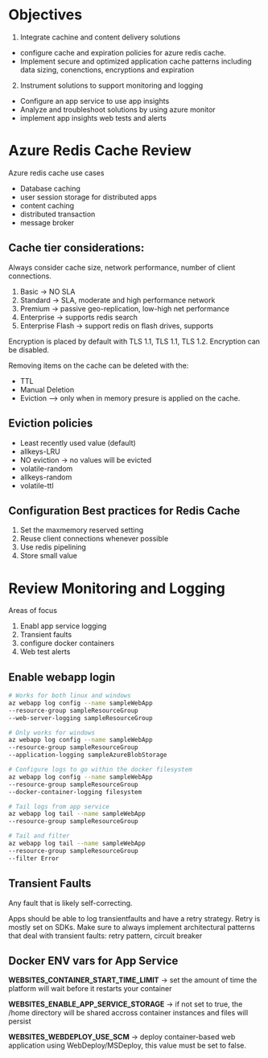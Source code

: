 # Objectives

1. Integrate cachine and content delivery solutions

- configure cache and expiration policies for azure redis cache.
- Implement secure and optimized application cache patterns including data sizing, conenctions, encryptions and expiration

2. Instrument solutions to support monitoring and logging

- Configure an app service to use app insights
- Analyze and troubleshoot solutions by using azure monitor
- implement app insights web tests and alerts

# Azure Redis Cache Review

Azure redis cache use cases

- Database caching
- user session storage for distributed apps
- content caching
- distributed transaction
- message broker

## Cache tier considerations:

Always consider cache size, network performance, number of client connections.

1. Basic -> NO SLA
2. Standard -> SLA, moderate and high performance network
3. Premium -> passive geo-replication, low-high net performance
4. Enterprise -> supports redis search
5. Enterprise Flash -> support redis on flash drives, supports

Encryption is placed by default with TLS 1.1, TLS 1.1, TLS 1.2. Encryption can be disabled.

Removing items on the cache can be deleted with the:
- TTL
- Manual Deletion
- Eviction --> only when in memory presure is applied on the cache.

## Eviction policies
- Least recently used value (default)
- allkeys-LRU
- NO eviction -> no values will be evicted
- volatile-random
- allkeys-random
- volatile-ttl 

## Configuration Best practices for Redis Cache
1. Set the maxmemory reserved setting
2. Reuse client connections whenever possible
3. Use redis pipelining
4. Store small value

# Review Monitoring and Logging
Areas of focus
1. Enabl app service logging
2. Transient faults
3. configure docker containers
4. Web test alerts

## Enable webapp login
``` sh
# Works for both linux and windows
az webapp log config --name sampleWebApp 
--resource-group sampleResourceGroup 
--web-server-logging sampleResourceGroup

# Only works for windows
az webapp log config --name sampleWebApp
--resource-group sampleResourceGroup
--application-logging sampleAzureBlobStorage

# Configure logs to go within the docker filesystem
az webapp log config --name sampleWebApp
--resource-group sampleResourceGroup
--docker-container-logging filesystem

# Tail logs from app service
az webapp log tail --name sampleWebApp
--resource-group sampleResourceGroup

# Tail and filter
az webapp log tail --name sampleWebApp
--resource-group sampleResourceGroup
--filter Error
```

## Transient Faults
Any fault that is likely self-correcting.

Apps should be able to log transientfaults and have a retry strategy. Retry is mostly set on SDKs. Make sure to always implement architectural patterns that deal with transient faults: retry pattern, circuit breaker 

## Docker ENV vars for App Service

**WEBSITES_CONTAINER_START_TIME_LIMIT** -> set the amount of time the platform will wait before it restarts your container

**WEBSITES_ENABLE_APP_SERVICE_STORAGE** -> if not set to true, the /home directory will be shared accross container instances and files will persist

**WEBSITES_WEBDEPLOY_USE_SCM** -> deploy container-based web application using WebDeploy/MSDeploy, this value must be set to false.


